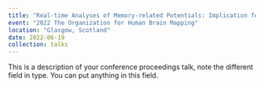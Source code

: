 ```yaml
---
title: "Real-time Analyses of Memory-related Potentials: Implication for Closed-loop Neurofeedback"
event: "2022 The Organization for Human Brain Mapping"
location: "Glasgow, Scotland"
date: 2022-06-19
collection: talks
---
```


This is a description of your conference proceedings talk, note the different field in type. You can put anything in this field.
